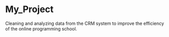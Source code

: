 # My_Project
Cleaning and analyzing data from the CRM system to improve the efficiency of the online programming school.
